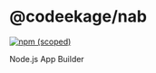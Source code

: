 # @codeekage/nab

[![npm (scoped)](https://img.shields.io/badge/nab-v1.0.0-green.svg)](https://github.com/codeekage/nab)


Node.js App Builder
